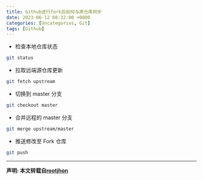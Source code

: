 ```yaml
---
title: Github进行fork后如何与原仓库同步
date: 2023-06-12 08:32:00 +0800
categories: [Uncategories, Git]
tags: [Github]
---
```


- 检查本地仓库状态

```bash
git status
```

- 拉取远端源仓库更新

```bash
git fetch upstream
```

- 切换到 master 分支

```bash
git checkout master
```

- 合并远程的 master 分支

```bash
git merge upstream/master
```

- 推送修改至 Fork 仓库

```bash
git push
```

---

**声明: 本文转载自[rootjhon](https://github.com/Rootjhon/rootjhon.github.io)**
